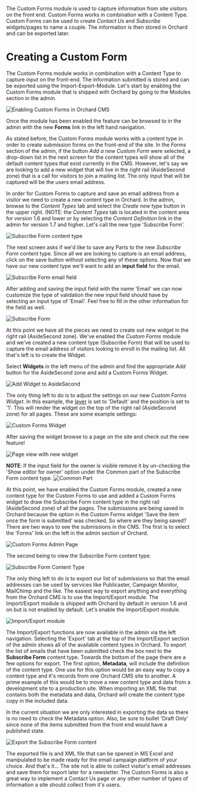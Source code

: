 The Custom Forms module is used to capture information from site visitors on the front end.  Custom Forms works in combination with a Content Type.  Custom Forms can be used to create *Contact Us* and *Subscribe* widgets/pages to name a couple. The information is then stored in Orchard and can be exported later.

# Creating a Custom Form #

The Custom Forms module works in combination with a Content Type to capture input on the front-end.  The information submitted is stored and can be exported using the Import-Export-Module.  Let's start by enabling the Custom Forms module that is shipped with Orchard by going to the Modules section in the admin.

![Enabling Custom Forms in Orchard CMS](../upload/custom-forms/enable-custom-forms.png "Enable the Custom Forms module")

Once the module has been enabled the feature can be browsed to in the admin with the new **Forms** link in the left hand navigation.

As stated before, the Custom Forms module works with a content type in order to create submission forms on the front-end of the site.  In the *Forms* section of the admin, if the button *Add a new Custom Form* were selected, a drop-down list in the next screen for the content types will show all of the default content types that exist currently in the CMS. However, let's say we are looking to add a new widget that will live in the right rail (AsideSecond zone) that is a call for visitors to join a mailing list.  The only input that will be captured will be the users email address.

In order for Custom Forms to capture and save an email address from a visitor we need to create a new content type in Orchard.  In the admin, browse to the *Content Types* tab and select the *Create new type* button in the upper right. (NOTE: the *Content Types* tab is located in the content area for version 1.6 and lower or by selecting the *Content Definition* link in the admin for version 1.7 and higher.  Let's call the new type 'Subscribe Form'.

![Subscribe Form content type](../upload/custom-forms/custom-forms-new-content-type-subscribe-form.png "New Orchard CMS content type")

The next screen asks if we'd like to save any Parts to the new *Subscribe Form* content type.  Since all we are looking to capture is an email address, click on the save button without selecting any of these options.  Now that we have our new content type we'll want to add an **input field** for the email.

![Subscribe Form email field](../upload/custom-forms/subscribe-form-email-field.png "Add Email input field the Subscribe Form content type")

After adding and saving the input field with the name 'Email' we can now customize the type of validation the new input field should have by selecting an input type of 'Email'.  Feel free to fill in the other information for the field as well.

![Subscribe Form](../upload/custom-forms/subscribe-form.png "Subscribe Form content type")

At this point we have all the pieces we need to create out new widget in the right rail (AsideSecond zone).  We've enabled the *Custom Forms* module and we've created a new content type (Subscribe Form) that will be used to capture the email address of visitors looking to enroll in the mailing list.  All that's left is to create the Widget.

 Select **Widgets** in the left menu of the admin and find the appropriate *Add* button for the AsideSecond zone and add a Custom Forms Widget.

![Add Widget to AsideSecond](../upload/custom-forms/subscribe-form.png "Add new Widget to AsideSecond zone")

The only thing left to do is to adjust the settings on our new *Custom Forms Widget*.  In this example, the [layer](Managing-widgets#AddingaLayer) is set to 'Default' and the position is set to '1'.  This will render the widget on the top of the right rail (AsideSecond zone) for all pages.  These are some example settings:

![Custom Forms Widget](../upload/custom-forms/news-letter-widget.png "Custom Forms Widget")

After saving the widget browse to a page on the site and check out the new feature!

![Page view with new widget](../upload/custom-forms/page-view.png "Page view with new widget")


**NOTE**: If the input field for the owner is visible remove it by un-checking the 'Show editor for owner' option under the Common part of the Subscribe Form content type.
![Common Part](../upload/custom-forms/remove-owner.png "Remove owner option from Common Part")



At this point, we have enabled the Custom Forms module, created a new content type for the Custom Forms to use and added a Custom Forms widget to draw the Subscribe Form content type in the right rail (AsideSecond zone) of all the pages.  The submissions are being saved in Orchard because the option in the Custom Forms widget 'Save the item once the form is submitted' was checked.  So where are they being saved?  There are two ways to see the submissions in the CMS.  The first is to select the 'Forms' link on the left in the admin section of Orchard. 

![Custom Forms Admin Page](../upload/custom-forms/custom-forms.png "Custom Forms submissions can be viewed by selecting the submissions link")

The second being to view the Subscribe Form content type.

![Subscribe Form Content Type](../upload/custom-forms/subscribe-form-entries.png "Custom Forms viewed by content type - Subscribe Form")

The only thing left to do is to export our list of submissions so that the email addresses can be used by services like Publicaster, Campaign Monitor, MailChimp and the like.  The easiest way to export anything and everything from the Orchard CMS is to use the Import/Export module.  The Import/Export module is shipped with Orchard by default in version 1.6 and on but is not enabled by default.  Let's enable the Import/Export module.

![Import/Export module](../upload/custom-forms/import-export-enabled.png "Enable the Import/Export module")

The Import/Export functions are now available in the admin via the left navigation.  Selecting the 'Export' tab at the top of the Import/Export section of the admin shows all of the available content types in Orchard.  To export the list of emails that have been submitted check the box next to the **Subscribe Form** content type.  Towards the bottom of the page there are a few options for export.  The first option, **Metadata**, will include the definition of the content type.  One use for this option would be an easy way to copy a content type and it's records from one Orchard CMS site to another.  A prime example of this would be to move a new content type and data from a development site to a production site.  When importing an XML file that contains both the metadata and data, Orchard will create the content type copy in the included data.  

In the current situation we are only interested in exporting the data so there is no need to check the Metadata option.  Also, be sure to bullet 'Draft Only' since none of the items submitted from the front end would have a published state.

![Export the Subscribe Form content](../upload/custom-forms/export.png "Export the emails by checking the Subscribe Form content type")

The exported file is and XML file that can be opened in MS Excel and manipulated to be made ready for the email campaign platform of your choice.  And that's it... The site not is able to collect visitor's email addresses and save them for export later for a newsletter.  The Custom Forms is also a great way to implement a Contact Us page or any other number of types of information a site should collect from it's users.